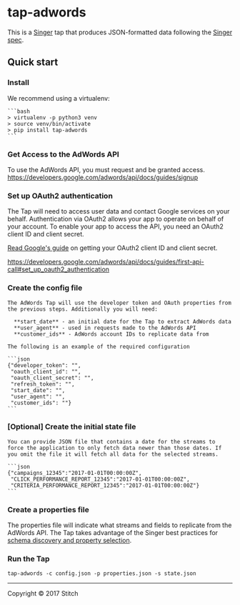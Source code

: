 # tap-adwords

This is a [Singer](https://singer.io) tap that produces JSON-formatted data following the [Singer spec](https://github.com/singer-io/getting-started/blob/master/SPEC.md).


## Quick start

### Install

  We recommend using a virtualenv:

    ```bash
    > virtualenv -p python3 venv
    > source venv/bin/activate
    > pip install tap-adwords
    ```

### Get Access to the AdWords API

  To use the AdWords API, you must request and be granted access.
https://developers.google.com/adwords/api/docs/guides/signup

### Set up OAuth2 authentication

  The Tap will need to access user data and contact Google services on your behalf. Authentication via OAuth2 allows your app to operate on behalf of your account. To enable your app to access the API, you need an OAuth2 client ID and client secret.

  [Read Google's guide](https://developers.google.com/adwords/api/docs/guides/first-api-call#set_up_oauth2_authentication) on getting your OAuth2 client ID and client secret.

  https://developers.google.com/adwords/api/docs/guides/first-api-call#set_up_oauth2_authentication

### Create the config file

    The AdWords Tap will use the developer token and OAuth properties from the previous steps. Additionally you will need:

      **start_date** - an initial date for the Tap to extract AdWords data  
      **user_agent** - used in requests made to the AdWords API  
      **customer_ids** - AdWords account IDs to replicate data from

    The following is an example of the required configuration

    ```json
    {"developer_token": "",
     "oauth_client_id": "",
     "oauth_client_secret": "",
     "refresh_token": "",
     "start_date": "",
     "user_agent": "",
     "customer_ids": ""}
    ```

### [Optional] Create the initial state file

    You can provide JSON file that contains a date for the streams to force the application to only fetch data newer than those dates. If you omit the file it will fetch all data for the selected streams.

    ```json
    {"campaigns_12345":"2017-01-01T00:00:00Z",
     "CLICK_PERFORMANCE_REPORT_12345":"2017-01-01T00:00:00Z",
     "CRITERIA_PERFORMANCE_REPORT_12345":"2017-01-01T00:00:00Z"}
    ```

### Create a properties file

  The properties file will indicate what streams and fields to replicate from the AdWords API. The Tap takes advantage of the Singer best practices for [schema discovery and property selection](https://github.com/singer-io/getting-started/blob/master/BEST_PRACTICES.md#schema-discovery-and-property-selection).


### Run the Tap

  `tap-adwords -c config.json -p properties.json -s state.json`

---

Copyright &copy; 2017 Stitch
